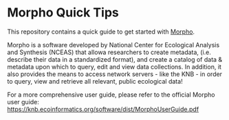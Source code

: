 Morpho Quick Tips
=================

This repository contains a quick guide to get started with [Morpho](https://knb.ecoinformatics.org/#tools/morpho). 

Morpho is a software developed by National Center for Ecological Analysis and Synthesis (NCEAS) that allowa researchers to create metadata, (i.e. describe their data in a standardized format), and create a catalog of data & metadata upon which to query, edit and view data collections. In addition, it also provides the means to access network servers - like the KNB - in order to query, view and retrieve all relevant, public ecological data!

For a more comprehensive user guide, please refer to the official Morpho user guide: <https://knb.ecoinformatics.org/software/dist/MorphoUserGuide.pdf>

